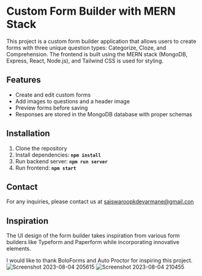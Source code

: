 # **Custom Form Builder with MERN Stack**

This project is a custom form builder application that allows users to create forms with three unique question types: Categorize, Cloze, and Comprehension. The frontend is built using the MERN stack (MongoDB, Express, React, Node.js), and Tailwind CSS is used for styling.

## **Features**

- Create and edit custom forms
- Add images to questions and a header image
- Preview forms before saving
- Responses are stored in the MongoDB database with proper schemas

## **Installation**

1. Clone the repository
2. Install dependencies: **`npm install`**
3. Run backend server: **`npm run server`**
4. Run frontend: **`npm start`**

## **Contact**

For any inquiries, please contact us at saiswaroopkdevarmane@gmail.con

## ****Inspiration****

The UI design of the form builder takes inspiration from various form builders like Typeform and Paperform while incorporating innovative elements.

I would like to thank BoloForms and Auto Proctor for inspiring this project.
![Screenshot 2023-08-04 205615](https://github.com/i-am-sai/Custom_Form_Builder/assets/131809064/0a47cb62-7b92-49b7-a741-9ebcd45be13e)
![Screenshot 2023-08-04 210455](https://github.com/i-am-sai/Custom_Form_Builder/assets/131809064/62d6d404-6548-44c4-99eb-62eff1b3779e)
